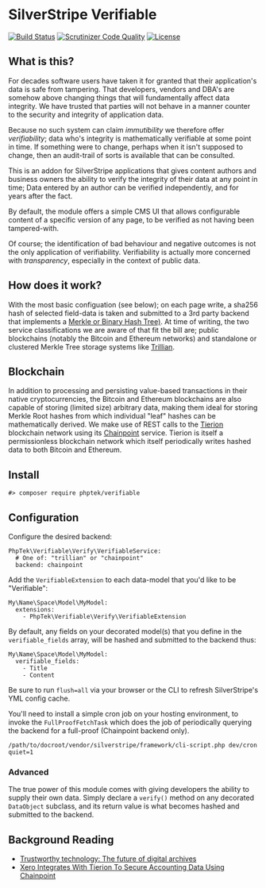 # SilverStripe Verifiable

[![Build Status](https://api.travis-ci.org/phptek/silverstripe-verifiable.svg?branch=master)](https://travis-ci.org/phptek/silverstripe-verifiable)
[![Scrutinizer Code Quality](https://scrutinizer-ci.com/g/phptek/silverstripe-verifiable/badges/quality-score.png?b=master)](https://scrutinizer-ci.com/g/phptek/silverstripe-verifiable/?branch=master)
[![License](https://poser.pugx.org/phptek/verifiable/license.svg)](https://github.com/phptek/silverstripe-verifiable/blob/master/LICENSE.md)

## What is this?

For decades software users have taken it for granted that their application's data is safe from tampering. That developers, vendors and DBA's are somehow above changing things that will fundamentally affect data integrity. We have trusted that parties will not behave in a manner counter to the security and integrity of application data.

Because no such system can claim _immutibility_ we therefore offer _verifiability_; data who's integrity is mathematically verifiable at some point in time. If something were to change, perhaps when it isn't supposed to change, then an audit-trail of sorts is available that can be consulted.

This is an addon for SilverStripe applications that gives content authors and business owners the ability to verify the integrity of their data at any point in time; Data entered by an author can be verified independently, and for years after the fact.

By default, the module offers a simple CMS UI that allows configurable content of a specific version of any page, to be verified as not having been tampered-with.

Of course; the identification of bad behaviour and negative outcomes is not the only application of verifiability. Verifiability is actually more concerned with _transparency_,
especially in the context of public data.

## How does it work?

With the most basic configuation (see below); on each page write, a sha256 hash of selected field-data is taken and submitted to a 3rd party backend that implements a [Merkle or Binary Hash Tree)](https://en.wikipedia.org/wiki/Merkle_tree).
At time of writing, the two service classifications we are aware of that fit the bill are; public blockchains (notably the Bitcoin and Ethereum networks) and standalone or clustered Merkle Tree storage systems like [Trillian](https://github.com/google/trillian/).

## Blockchain

In addition to processing and persisting value-based transactions in their native cryptocurrencies, the Bitcoin and Ethereum blockchains are also capable of storing (limited size) arbitrary data, making them ideal for storing Merkle Root hashes from which individual "leaf" hashes can be mathematically derived. We make use of REST calls to the [Tierion](https://tierion.com/) blockchain network using its [Chainpoint](https://chainpoint.org) service. Tierion is itself a permissionless blockchain network which itself periodically writes hashed data to both Bitcoin and Ethereum. 

## Install

    #> composer require phptek/verifiable

## Configuration

Configure the desired backend:

```YML
PhpTek\Verifiable\Verify\VerifiableService:
  # One of: "trillian" or "chainpoint"
  backend: chainpoint
```

Add the `VerifiableExtension` to each data-model that you'd like to be "Verifiable":

```YML
My\Name\Space\Model\MyModel:
  extensions:
    - PhpTek\Verifiable\Verify\VerifiableExtension
```

By default, any fields on your decorated model(s) that you define in the `verifiable_fields` array, will be hashed and submitted to the backend thus:

```YML
My\Name\Space\Model\MyModel:
  verifiable_fields:
    - Title
    - Content
```

Be sure to run `flush=all` via your browser or the CLI to refresh SilverStripe's YML config cache.

You'll need to install a simple cron job on your hosting environment, to invoke the `FullProofFetchTask` which does the job of periodically querying the backend for a full-proof (Chainpoint backend only).

    /path/to/docroot/vendor/silverstripe/framework/cli-script.php dev/cron quiet=1

### Advanced

The true power of this module comes with giving developers the ability to supply their own data. Simply declare a `verify()` method on any decorated `DataObject` subclass, and its return value is what becomes hashed and submitted to the backend.

## Background Reading

* [Trustworthy technology: The future of digital archives](https://blog.nationalarchives.gov.uk/blog/trustworthy-technology-future-digital-archives/)
* [Xero Integrates With Tierion To Secure Accounting Data Using Chainpoint](https://blog.tierion.com/2018/04/19/xero-integrates-with-tierion-to-secure-accounting-data-using-chainpoint/)
